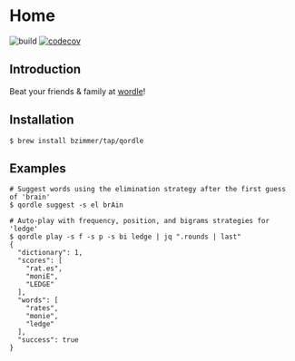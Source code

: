 # Home

![build](https://github.com/bzimmer/qordle/actions/workflows/build.yaml/badge.svg)
[![codecov](https://codecov.io/gh/bzimmer/qordle/branch/main/graph/badge.svg?token=8L0KXGSM9N)](https://codecov.io/gh/bzimmer/qordle)

## Introduction

Beat your friends & family at [wordle](https://www.nytimes.com/games/wordle/index.html)!

## Installation

```shell
$ brew install bzimmer/tap/qordle
```

## Examples

```shell
# Suggest words using the elimination strategy after the first guess of 'brain'
$ qordle suggest -s el brAin
```

```shell
# Auto-play with frequency, position, and bigrams strategies for 'ledge'
$ qordle play -s f -s p -s bi ledge | jq ".rounds | last"
{
  "dictionary": 1,
  "scores": [
    "rat.es",
    "moniE",
    "LEDGE"
  ],
  "words": [
    "rates",
    "monie",
    "ledge"
  ],
  "success": true
}
```
